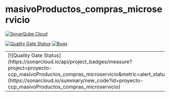 # masivoProductos_compras_microservicio

[![SonarQube Cloud](https://sonarcloud.io/images/project_badges/sonarcloud-light.svg)](https://sonarcloud.io/summary/new_code?id=proyecto-ccp_masivoProductos_compras_microservicio)

[![Quality Gate Status](https://sonarcloud.io/api/project_badges/measure?project=proyecto-ccp_masivoProductos_compras_microservicio&metric=alert_status)](https://sonarcloud.io/summary/new_code?id=proyecto-ccp_masivoProductos_compras_microservicio) [![Bugs](https://sonarcloud.io/api/project_badges/measure?project=proyecto-ccp_masivoProductos_compras_microservicio&metric=bugs)](https://sonarcloud.io/summary/new_code?id=proyecto-ccp_masivoProductos_compras_microservicio)

<table style="width: 100%;">
    <tbody>
        <tr>
            <td>[![Quality Gate Status](https://sonarcloud.io/api/project_badges/measure?project=proyecto-ccp_masivoProductos_compras_microservicio&metric=alert_status)](https://sonarcloud.io/summary/new_code?id=proyecto-ccp_masivoProductos_compras_microservicio)
			</td>
            <td>[![Bugs](https://sonarcloud.io/api/project_badges/measure?project=proyecto-ccp_masivoProductos_compras_microservicio&metric=bugs)](https://sonarcloud.io/summary/new_code?id=proyecto-ccp_masivoProductos_compras_microservicio)
			</td>
            <td>[![Code Smells](https://sonarcloud.io/api/project_badges/measure?project=proyecto-ccp_masivoProductos_compras_microservicio&metric=code_smells)](https://sonarcloud.io/summary/new_code?id=proyecto-ccp_masivoProductos_compras_microservicio)
			</td>
            <td>[![Coverage](https://sonarcloud.io/api/project_badges/measure?project=proyecto-ccp_masivoProductos_compras_microservicio&metric=coverage)](https://sonarcloud.io/summary/new_code?id=proyecto-ccp_masivoProductos_compras_microservicio)
			</td>
            <td>[![Duplicated Lines (%)](https://sonarcloud.io/api/project_badges/measure?project=proyecto-ccp_masivoProductos_compras_microservicio&metric=duplicated_lines_density)](https://sonarcloud.io/summary/new_code?id=proyecto-ccp_masivoProductos_compras_microservicio)
			</td>
        </tr>
    </tbody>
</table>












